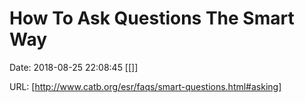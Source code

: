 # How To Ask Questions The Smart Way

Date: 2018-08-25 22:08:45
[[]]

URL: [http://www.catb.org/esr/faqs/smart-questions.html#asking]
